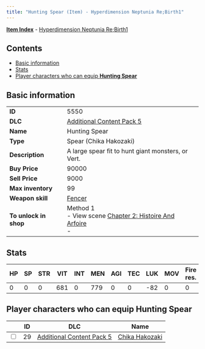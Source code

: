 ```yaml
---
title: "Hunting Spear (Item) - Hyperdimension Neptunia Re;Birth1"
---
```


[**Item Index**](/neptunia/rb1/item/index.html) - [Hyperdimension Neptunia Re;Birth1](/neptunia/rb1)

## Contents

- [Basic information](#basic-information)
- [Stats](#stats)
- [Player characters who can equip **Hunting Spear**](#player-characters-who-can-equip-hunting-spear)

## Basic information

|   |   |
| -- | -- |
| **ID** | 5550 |
| **DLC** | [Additional Content Pack 5](/neptunia/rb1/dlc/14-pack5.html) |
| **Name** | Hunting Spear |
| **Type** | Spear (Chika Hakozaki) |
| **Description** | A large spear fit to hunt giant monsters, or Vert. |
| **Buy Price** | 90000 |
| **Sell Price** | 9000 |
| **Max inventory** | 99 |
| **Weapon skill** | [Fencer](/neptunia/rb1/skill/14-3602-fencer.html) |
| **To unlock in shop** | Method 1<br />- View scene [Chapter 2: Histoire And Arfoire](/neptunia/rb1/scene/1-201-chapter-2-histoire-and-arfoire.html)<br />-  |

## Stats

| HP | SP | STR | VIT | INT | MEN | AGI | TEC | LUK | MOV | Fire res. | Ice res. | Wind res. | Lightning res. |
| -- | -- | --- | --- | --- | --- | --- | --- | --- | --- | --------- | -------- | --------- | -------------- |
| 0 | 0 | 0 | 681 | 0 | 779 | 0 | 0 | -82 | 0 | 0 | 0 | 0 | 0 |

## Player characters who can equip **Hunting Spear**

|    | ID | DLC | Name |
| -- | -- | --- | ---- |
| <input type="checkbox" id="rb1-player-14-29" class="trackbox" /> | 29 | [Additional Content Pack 5](/neptunia/rb1/dlc/14-pack5.html) | [Chika Hakozaki](/neptunia/rb1/player/14-29-chika-hakozaki.html) |